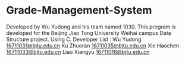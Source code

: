 # Grade-Management-System
Developed by Wu Yudong and his team named 1030. This program is developed for the Beijing Jiao Tong University Weihai campus Data Structure project. 
Using C. 
Developer List :
Wu Yudong		16711031@bjtu.edu.cn
Xu Zhuoran		16711035@bjtu.edu.cn
Xie Haochen		16711033@bjtu.edu.cn
Liao Xiangyu	16711016@bjtu.edu.cn
